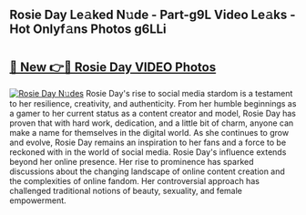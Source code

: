 ## Rosie Day Le𝚊ked N𝚞de - Part-g9L Video Le𝚊ks - Hot Onlyf𝚊ns Photos g6LLi

# <h2><a href="http://ab55089.deff.icu/?id=Rosie+Day">🔗 New 👉🔴 Rosie Day VIDEO Photos</a></h2>

[![Rosie Day N𝚞des](https://i.imgur.com/rIISA9y.gif)](http://ab55089.deff.icu/?id=Rosie+Day)
Rosie Day's rise to social media stardom is a testament to her resilience, creativity, and authenticity. From her humble beginnings as a gamer to her current status as a content creator and model, Rosie Day has proven that with hard work, dedication, and a little bit of charm, anyone can make a name for themselves in the digital world. As she continues to grow and evolve, Rosie Day remains an inspiration to her fans and a force to be reckoned with in the world of social media. Rosie Day's influence extends beyond her online presence. Her rise to prominence has sparked discussions about the changing landscape of online content creation and the complexities of online fandom. Her controversial approach has challenged traditional notions of beauty, sexuality, and female empowerment.
